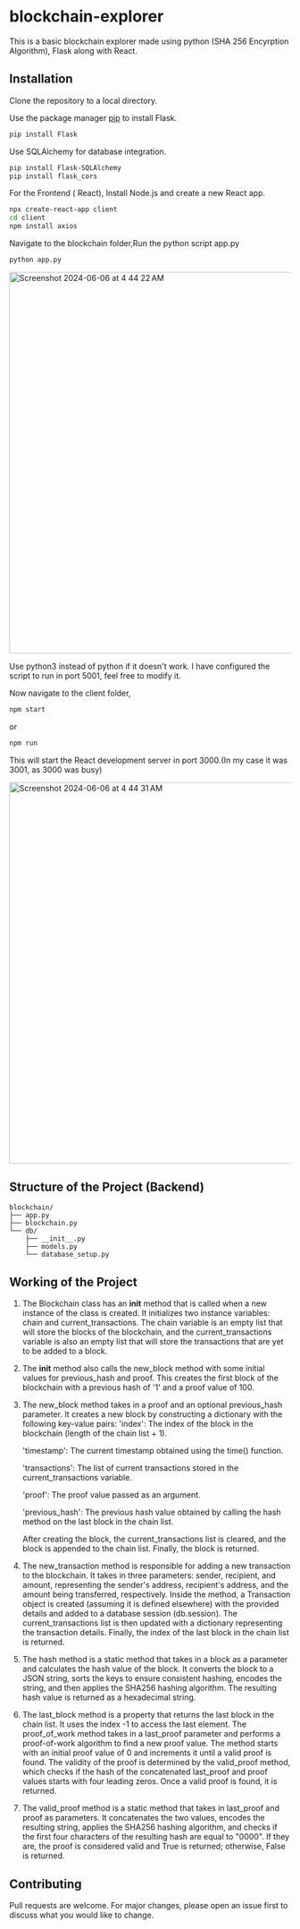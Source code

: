 # blockchain-explorer

This is a basic blockchain explorer made using python (SHA 256 Encyrption Algorithm), Flask along with React.

## Installation

Clone the repository to a local directory.

Use the package manager [pip](https://pip.pypa.io/en/stable/) to install Flask.

```bash
pip install Flask
```
Use SQLAlchemy for database integration.
```bash
pip install Flask-SQLAlchemy
pip install flask_cors
```

For the Frontend ( React), Install Node.js and create a new React app.
```bash
npx create-react-app client
cd client
npm install axios
```

Navigate to the blockchain folder,Run the python script app.py
```bash
python app.py
```
<img width="682" alt="Screenshot 2024-06-06 at 4 44 22 AM" src="https://github.com/Rishi-Sudhakar/blockchain-explorer/assets/79398572/e2913f62-a5ba-4292-843e-3efb8d024485">

Use python3 instead of python if it doesn't work. I have configured the script to run in port 5001, feel free to modify it.

Now navigate to the client folder, 
```bash
npm start
```
or
```bash
npm run
```
This will start the React development server in port 3000.(In my case it was 3001, as 3000 was busy)

<img width="682" alt="Screenshot 2024-06-06 at 4 44 31 AM" src="https://github.com/Rishi-Sudhakar/blockchain-explorer/assets/79398572/81b445aa-e875-41ea-8cbf-febc0d06c05d">


## Structure of the Project (Backend)

```
blockchain/
├── app.py
├── blockchain.py
└── db/
    ├── __init__.py
    ├── models.py
    └── database_setup.py
```

## Working of the Project

1. The Blockchain class has an __init__ method that is called when a new instance of the class is created. It initializes two instance variables: chain and current_transactions. The chain variable is an empty list that will store the blocks of the blockchain, and the current_transactions variable is also an empty list that will store the transactions that are yet to be added to a block.

2. The __init__ method also calls the new_block method with some initial values for previous_hash and proof. This creates the first block of the blockchain with a previous hash of '1' and a proof value of 100.

3. The new_block method takes in a proof and an optional previous_hash parameter. It creates a new block by constructing a dictionary with the following key-value pairs: 'index': The index of the block in the blockchain (length of the chain list + 1).

   'timestamp': The current timestamp obtained using the time() function.

   'transactions': The list of current transactions stored in the current_transactions variable.

   'proof': The proof value passed as an argument.

   'previous_hash': The previous hash value obtained by calling the hash method on the last block in the chain list.

   After creating the block, the current_transactions list is cleared, and the block is appended to the chain list. Finally, the block is returned.

4. The new_transaction method is responsible for adding a new transaction to the blockchain. It takes in three parameters: sender, recipient, and amount, representing the sender's address, recipient's address, and the amount being transferred, respectively. Inside the method, a Transaction object is created (assuming it is defined elsewhere) with the provided details and added to a database session (db.session). The current_transactions list is then updated with a dictionary representing the transaction details. Finally, the index of the last block in the chain list is returned.

5. The hash method is a static method that takes in a block as a parameter and calculates the hash value of the block. It converts the block to a JSON string, sorts the keys to ensure consistent hashing, encodes the string, and then applies the SHA256 hashing algorithm. The resulting hash value is returned as a hexadecimal string.

6.  The last_block method is a property that returns the last block in the chain list. It uses the index -1 to access the last element. The proof_of_work method takes in a last_proof parameter and performs a proof-of-work algorithm to find a new proof value. The method starts with an initial proof value of 0 and increments it until a valid proof is found. The validity of the proof is determined by the valid_proof method, which checks if the hash of the concatenated last_proof and proof values starts with four leading zeros. Once a valid proof is found, it is returned.

7. The valid_proof method is a static method that takes in last_proof and proof as parameters. It concatenates the two values, encodes the resulting string, applies the SHA256 hashing algorithm, and checks if the first four characters of the resulting hash are equal to "0000". If they are, the proof is considered valid and True is returned; otherwise, False is returned.




## Contributing

Pull requests are welcome. For major changes, please open an issue first
to discuss what you would like to change.
